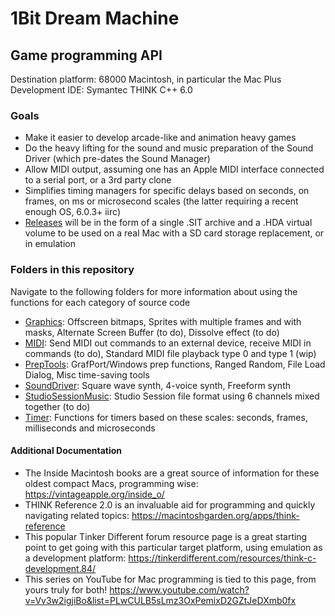 # 1Bit Dream Machine

## Game programming API 

Destination platform: 68000 Macintosh, in particular the Mac Plus 
Development IDE: Symantec THINK C++ 6.0

### Goals

* Make it easier to develop arcade-like and animation heavy games
* Do the heavy lifting for the sound and music preparation of the Sound Driver (which pre-dates the Sound Manager)
* Allow MIDI output, assuming one has an Apple MIDI interface connected to a serial port, or a 3rd party clone
* Simplifies timing managers for specific delays based on seconds, on frames, on ms or microsecond scales (the latter requiring a recent enough OS, 6.0.3+ iirc)
* [Releases](https://github.com/Mu0n/1bitdreammachine/releases/) will be in the form of a single .SIT archive and a .HDA virtual volume to be used on a real Mac with a SD card storage replacement, or in emulation

### Folders in this repository 
Navigate to the following folders for more information about using the functions for each category of source code 

* [Graphics](https://github.com/Mu0n/1bitdreammachine/tree/first-big-sort/Graphics):  Offscreen bitmaps, Sprites with multiple frames and with masks, Alternate Screen Buffer (to do), Dissolve effect (to do) 
* [MIDI](https://github.com/Mu0n/1bitdreammachine/tree/first-big-sort/MIDI): Send MIDI out commands to an external device, receive MIDI in commands (to do), Standard MIDI file playback type 0 and type 1 (wip) 
* [PrepTools](https://github.com/Mu0n/1bitdreammachine/tree/first-big-sort/PrepTools): GrafPort/Windows prep functions, Ranged Random, File Load Dialog, Misc time-saving tools 
* [SoundDriver](https://github.com/Mu0n/1bitdreammachine/tree/first-big-sort/SoundDriver): Square wave synth, 4-voice synth, Freeform synth
* [StudioSessionMusic](https://github.com/Mu0n/1bitdreammachine/tree/first-big-sort/StudioSessionMusic): Studio Session file format using 6 channels mixed together (to do)
* [Timer](https://github.com/Mu0n/1bitdreammachine/tree/first-big-sort/Timer): Functions for timers based on these scales: seconds, frames, milliseconds and microseconds

#### Additional Documentation

* The Inside Macintosh books are a great source of information for these oldest compact Macs, programming wise: https://vintageapple.org/inside_o/
* THINK Reference 2.0 is an invaluable aid for programming and quickly navigating related topics: https://macintoshgarden.org/apps/think-reference
* This popular Tinker Different forum resource page is a great starting point to get going with this particular target platform, using emulation as a development platform: https://tinkerdifferent.com/resources/think-c-development.84/
* This series on YouTube for Mac programming is tied to this page, from yours truly for both! https://www.youtube.com/watch?v=Vv3w2igjiBo&list=PLwCULB5sLmz3OxPemixD2GZtJeDXmb0fx

